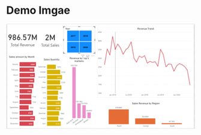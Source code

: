# Demo Imgae
  ![error check your internet](https://github.com/IamVicky90/Power-bi-Dashborad/blob/main/demo-img/demo.PNG)
